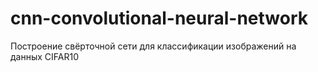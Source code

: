 # cnn-convolutional-neural-network
Построение свёрточной сети для классификации изображений на данных CIFAR10
